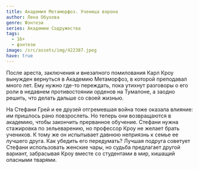 ```yaml
---
title: Академия Метаморфоз. Ученица ворона
author: Лена Обухова
genre: Фэнтези
series: Академии Содружества
tags:
  - 16+
  - фэнтези
image: /src/assets/img/422387.jpeg
have: true
---
```

После ареста, заключения и внезапного помилования Карл Кроу вынужден вернуться в Академию Метаморфоз, в которой преподавал много лет. Ему нужно где-то переждать, пока утихнут разговоры о его роли в недавнем противостоянии орденов на Тумалоне, а заодно решить, что делать дальше со своей жизнью.

На Стефани Грей и ее друзей отгремевшая война тоже оказала влияние: им пришлось рано повзрослеть. Но теперь они возвращаются в академию, чтобы закончить прерванное обучение. Стефани нужна стажировка по зельеварению, но профессор Кроу не желает брать учеников. К тому же он испытывает давнюю неприязнь к семье ее лучшего друга. Как убедить его передумать? Лучшая подруга советует Стефани использовать женские чары, но судьба предлагает другой вариант, забрасывая Кроу вместе со студентами в мир, кишащий опасными тварями.

